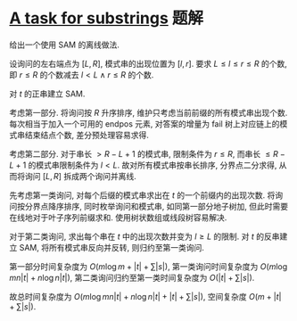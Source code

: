 # [A task for substrings](https://www.luogu.com.cn/problem/CF1801G) 题解

给出一个使用 SAM 的离线做法.

设询问的左右端点为 $[L, R]$, 模式串的出现位置为 $[l, r]$. 要求 $L \le l \le r \le R$ 的个数, 即 $r \le R$ 的个数减去 $l < L \land r \le R$ 的个数.

对 $t$ 的正串建立 SAM.

考虑第一部分. 将询问按 $R$ 升序排序, 维护只考虑当前前缀的所有模式串出现个数. 每次相当于加入一个可用的 endpos 元素, 对答案的增量为 fail 树上对应链上的模式串结束结点个数, 差分预处理容易求得.

考虑第二部分. 对于串长 $> R - L + 1$ 的模式串, 限制条件为 $r \le R$, 而串长 $\le R - L + 1$ 的模式串限制条件为 $l < L$. 故对所有模式串按串长排序, 分界点二分求得, 从而将询问 $[L, R]$ 拆成两个询问并离线.

先考虑第一类询问, 对每个后缀的模式串求出在 $t$ 的一个前缀内的出现次数. 将询问按分界点降序排序, 同时枚举询问和模式串, 如同第一部分地子树加, 但此时需要在线地对于叶子序列前缀求和. 使用树状数组或线段树容易解决.

对于第二类询问, 求出每个串在 $t$ 中的出现次数并变为 $l \ge L$ 的限制. 对 $t$ 的反串建立 SAM, 将所有模式串反向并反转, 则归约至第一类询问.

第一部分时间复杂度为 $O(m \log m + |t| + \sum |s|)$, 第一类询问时间复杂度为 $O(m \log mn|t| + n \log n|t|)$, 第二类询问归约至第一类时间复杂度为 $O(|t| + \sum |s|)$.

故总时间复杂度为 $O(m \log mn|t| + n \log n|t| + |t| + \sum |s|)$, 空间复杂度 $O(m + |t| + \sum |s|)$.
